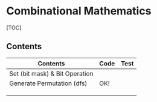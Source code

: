 # Combinational Mathematics



[TOC]



## Contents

| Contents                       | Code | Test |
| ------------------------------ | ---- | ---- |
| Set (bit mask) & Bit Operation |      |      |
| Generate Permutation (dfs)     | OK!  |      |
|                                |      |      |
|                                |      |      |
|                                |      |      |
